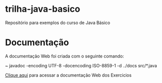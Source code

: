 # trilha-java-basico
Repositório para exemplos do curso de Java Básico

# Documentação
A documentação Web foi criada com o seguinte comando:

  ~ javadoc -encoding UTF-8 -docencoding ISO-8859-1  -d ../docs  src/*.java

[Clique aqui](http://exemplo.com/) para acessar a documentação Web dos Exercicios


